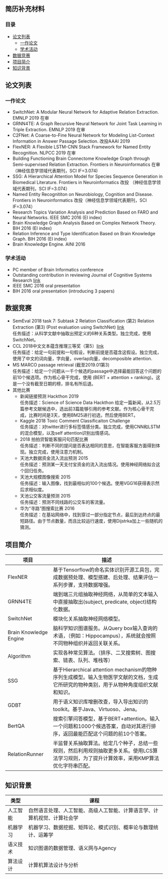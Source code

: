## 简历补充材料
### 目录
* [论文列表](#论文列表)
  * [一作论文](#一作论文)
  * [学术活动](#学术活动)
* [数据竞赛](#数据竞赛)
* [项目简介](#项目简介)
* [知识背景](#知识背景)

## 论文列表
### 一作论文
* SwitchNet: A Modular Neural Network for Adaptive Relation Extraction. EMNLP 2019 在审  
* GRNN4TE: A Graph Recursive Neural Network for Joint Task Learning in Triple Extraction. EMNLP 2019 在审  
* C2FNet: A Coarse-to-Fine Neural Network for Modeling List-Context Information in Answer Passage Selection. 改投AAAI 2019
* FlexNER: A Flexible LSTM-CNN Stack Framework for Named Entity Recognition. NLPCC 2019 在审
* Building Functioning Brain Connectome Knowledge Graph through Semi-supervised Relation Extraction. Frontiers in Neuroinformatics 在审 （神经信息学领域代表期刊，SCI IF=3.074)
* SSG: A Hierarchical Attention Model for Species Sequence Generation in Biomedical Literature. Frontiers in Neuroinformatics 改投 （神经信息学领域代表期刊，SCI IF=3.074）
* Named Entity Recognititon on Neurobiology, Cognition and Disease. Frontiers in Neuroinformatics 改投（神经信息学领域代表期刊，SCI IF=3.074）
* Research Topics Variation Analysis and Prediction Based on FARO and Neural Networks. IEEE SMC 2016 (EI index)
* Brain Knowledge Graph Analysis Based on Complex Network Theory. BIH 2016 (EI index)
* Relation Inference and Type Identification Based on Brain Knowledge Graph. BIH 2016 (EI index)
* Brain Knowledge Engine.  AINI 2016

### 学术活动
* PC member of Brain Informatics conference  
* Outstanding contribution in reviewing Journal of Cognitive Systems Research [link](pic/Certificate.jpg) 
* IEEE SMC 2016 oral presentation  
* BIH 2016 oral presentation (introducing 3 papers)  

## 数据竞赛
* SemEval 2018 task 7: Subtask 2 Relation Classification (第2) Relation Extraction (第3) (Post evaluation using SwitchNet) [link](pic/1648318500.jpg)   
任务描述：从科学文献中抽取出预定义的6种关系类型。独立完成，使用SwitchNet。
* CCL 2018中文文本蕴含推理三等奖（第5）[link](pic/img6.jpg)     
任务描述：给定一句前提和一句假设，判断前提是否蕴含这假设。独立完成，使用了中文的词向量，字向量，overlap向量，decomposible attention.
* MS MARCO passage retrieval (截至2019.01第3)  
任务描述：给定一个问题从一千个候选的passage中选择最能回答这个问题的前10个候选项。作为核心骨干完成，使用 (BERT + attention + ranking)。这是一个没有截至日期的榜，排名有所后退。  
* 其他比赛
  * 新闻链接预测 Hackthon 2019  
  任务描述：Science of Science Data Hackthon 给定一篇新闻，从2.5万篇参考文献候选中，选出前3篇能够引用的参考文献。作为核心骨干完成，比赛时间是3天，使用BM25进行初选，然后使用BERT。
  * Kaggle 2018 Toxic Comment Classificaiton Challenge  
  任务描述：对twitter进行多标签情感分类。独立完成，使用CNN和LSTM的混合模型，以及self attention识别出情感词。
  * 2018 拍拍贷智能客服问句匹配比赛  
  任务描述：判断不同的提问是否表达相同的意思，在智能客服方面得到体现。独立完成，使用注意力机制。
  * 天池大数据资金流入流出预测 2015  
  任务描述：预测某一天支付宝资金的流入流出情况。使用神经网络拟合这个回归任务。
  * 天池大规模图像搜索 2015  
  任务描述：输入图像，找到最相似的100个候选。使用VGG16获得表示然后求相似度。
  * 天池公交客流量预测 2015  
  任务描述：预测不同线路的公交车的客流量。
  * 华为“寻路”图搜索比赛 2016  
  任务描述：在基站网络中，找到穿过一部分指定节点，最后到达终点的最短路径。由于节点数量，而且比较运行速度，使用Dijstrka加上一些随机的猜测。

## 项目简介
项目 | 描述
---|---
FlexNER | 基于Tensorflow的命名实体识别开源工具包，完成数据预处理、模型搭建、后处理、结果评估一系列步骤，支持数据增强。
GRNN4TE | 端到端三元组抽取神经网络，从简单的文本输入中直接抽取出(subject, predicate, object)结构化数据。
SwitchNet | 模块化关系抽取神经网络模型。
Brain Knowledge Engine | 脑科学知识图谱服务。从Query box输入查询的术语，（例如：Hippocampus），系统就会按照不同物种组织并返回关联关系。
Algorithm | 实现各种常见算法。（排序、二叉搜索树、图搜索、链表、队列、堆栈等）
SSG | 基于Hierarchical attention mechanism的物种序列生成模型。输入生物医学文献的文档，生成它所研究的物种类别，用于从物种角度组织文献和知识。
GDBT | 用于语义知识库增删改查，导入导出知识的toolkit。基于Java、Virtuoso、Jena。
BertQA | 搜索引擎问答模型，基于BERT+attention。输入一个问题和1000个候选答案，自动对其进行排序，返回最能匹配这个问题的前10个答案。
RelationRunner | 半监督关系抽取算法。给定几个种子，总结一些规则，然后利用规则抽取更多关系。使用LCS算法学习规则，为了提升计算效率，采用KMP算法优化字符串匹配。

## 知识背景
类型 | 课程
---|---
人工智能 | 自然语言处理、人工智能、高级人工智能、计算语言学、计算机视觉、计算社会学
机器学习 | 机器学习、数据挖掘、矩阵论、模式识别、概率论与数理统计、运筹学
语义技术 | 知识图谱的数据管理、语义网与Agency
算法设计 | 计算机算法设计与分析
